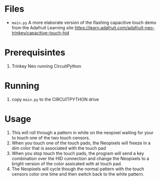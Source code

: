 # Files
* `main.py` A more elaborate version of the flashing capacitive touch demo from the Adafruit Learning site https://learn.adafruit.com/adafruit-neo-trinkey/capacitive-touch-hid

# Prerequisintes
1. Trinkey Neo running CircuitPython

# Running
1. copy `main.py` to the CIRCUITPYTHON drive

# Usage
1. This will roll through a pattern in white on the neopixel waiting for your to touch one of the two touch censors.
1. When you touch one of the touch pads, the Neopixels will freeze in a dim color that is associated with the touch pad
1. When you stop touch the touch pads, the program will send a key combination over the HID connection and change the Neopixels to a bright version of the color assicated with at touch pad.
1. The Neopixels will cycle though the normal pattern with the touch censors color one time and then switch back to the white pattern.


